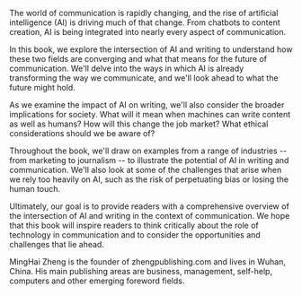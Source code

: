 
The world of communication is rapidly changing, and the rise of artificial intelligence (AI) is driving much of that change. From chatbots to content creation, AI is being integrated into nearly every aspect of communication.

In this book, we explore the intersection of AI and writing to understand how these two fields are converging and what that means for the future of communication. We'll delve into the ways in which AI is already transforming the way we communicate, and we'll look ahead to what the future might hold.

As we examine the impact of AI on writing, we'll also consider the broader implications for society. What will it mean when machines can write content as well as humans? How will this change the job market? What ethical considerations should we be aware of?

Throughout the book, we'll draw on examples from a range of industries -- from marketing to journalism -- to illustrate the potential of AI in writing and communication. We'll also look at some of the challenges that arise when we rely too heavily on AI, such as the risk of perpetuating bias or losing the human touch.

Ultimately, our goal is to provide readers with a comprehensive overview of the intersection of AI and writing in the context of communication. We hope that this book will inspire readers to think critically about the role of technology in communication and to consider the opportunities and challenges that lie ahead.

MingHai Zheng is the founder of zhengpublishing.com and lives in Wuhan, China. His main publishing areas are business, management, self-help, computers and other emerging foreword fields.
